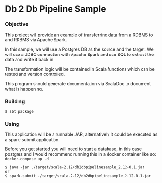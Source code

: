 # Db 2 Db Pipeline Sample

### Objective
This project will provide an example of transferring data from a RDBMS to and RDBMS via Apache Spark.

In this sample, we will use a Postgres DB as the source and the target.
We will use a JDBC connection with Apache Spark and use SQL to extract the data and write it back in.

The transformation logic will be contained in Scala functions which can be tested and version controlled.

This program should generate documentation via ScalaDoc to document what is happening.

### Building
```
$ sbt package
```

### Using
This application will be a runnable JAR, alternatively it could be executed as a spark-submit application.

Before you get started you will need to start a database, in this case postgres and I would recommend running this in a docker container like so:
`docker-compose up -d`


```
$ java -jar ./target/scala-2.12/db2dbpipelinesample_2.12-0.1.jar
or
$ spark-submit ./target/scala-2.12/db2dbpipelinesample_2.12-0.1.jar
```


